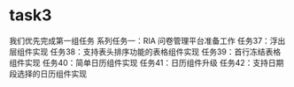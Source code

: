 # task3
我们优先完成第一组任务
系列任务一：RIA 问卷管理平台准备工作
任务37：浮出层组件实现
任务38：支持表头排序功能的表格组件实现
任务39：首行冻结表格组件实现
任务40：简单日历组件实现
任务41：日历组件升级
任务42：支持日期段选择的日历组件实现
